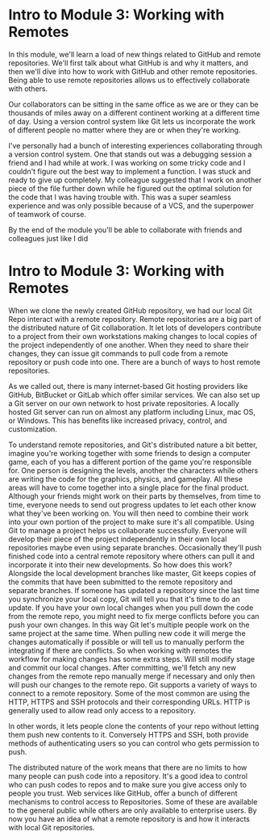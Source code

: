 # Intro to Module 3: Working with Remotes

 In this module, we'll learn a load of new things related to GitHub and remote repositories. We'll first talk about what GitHub is and why it matters, and 
 then we'll dive into how to work with GitHub and other remote repositories. Being able to use remote repositories allows us to effectively collaborate with others. 
 
 Our collaborators can be sitting in the same office as we are or they can be thousands of miles away on a different continent working at a different time of day. 
 Using a version control system like Git lets us incorporate the work of different people no matter where they are or when they're working. 
 
 I've personally had a bunch of interesting experiences collaborating through a version control system. One that stands out was a debugging session a friend and 
 I had while at work. I was working on some tricky code and I couldn't figure out the best way to implement a function. I was stuck and ready to give up completely. 
 My colleague suggested that I work on another piece of the file further down while he figured out the optimal solution for the code that I was having trouble with. 
 This was a super seamless experience and was only possible because of a VCS, and the superpower of teamwork of course. 
 
 By the end of the module you'll be able to collaborate with friends and colleagues just like I did


# Intro to Module 3: Working with Remotes

When we clone the newly created GitHub repository, we had our local Git Repo interact with a remote repository. 
Remote repositories are a big part of the distributed nature of Git collaboration. It let lots of developers contribute to a project from their own workstations making changes to local copies of the project independently of one another. When they need to share their changes, they can issue git commands to pull code from a remote repository or push code into one. There are a bunch of ways to host remote repositories.

As we called out, there is many internet-based Git hosting providers like GitHub, BitBucket or GitLab which offer similar services. We can also set up a Git server on our own network to host private repositories. A locally hosted Git server can run on almost any platform including Linux, mac OS, or Windows. This has benefits like increased privacy, control, and customization. 

To understand remote repositories, and Git's distributed nature a bit better, imagine you're working together with some friends to design a computer game, each of you has a different portion of the game you're responsible for. 
One person is designing the levels, another the characters while others are writing the code for the graphics, physics, and gameplay. All these areas will have to come together into a single place for the final product. Although your friends might work on their parts by themselves, from time to time, everyone needs to send out progress updates to let each other know what they've been working on. You will then need to combine their work into your own portion of the project to make sure it's all compatible. 
Using Git to manage a project helps us collaborate successfully. Everyone will develop their piece of the project independently in their own local repositories maybe even using separate branches. Occasionally they'll push finished code into a central remote repository where others can pull it and incorporate it into their new developments. So how does this work? Alongside the local development branches like master, Git keeps copies of the commits that have been submitted to the remote repository and separate branches. 
If someone has updated a repository since the last time you synchronize your local copy, Git will tell you that it's time to do an update. If you have your own local changes when you pull down the code from the remote repo, you might need to fix merge conflicts before you can push your own changes. In this way Git let's multiple people work on the same project at the same time. When pulling new code it will merge the changes automatically if possible or will tell us to manually perform the integrating if there are conflicts. 
So when working with remotes the workflow for making changes has some extra steps. Will still modify stage and commit our local changes. After committing, we'll fetch any new changes from the remote repo manually merge if necessary and only then will push our changes to the remote repo. Git supports a variety of ways to connect to a remote repository. Some of the most common are using the HTTP, HTTPS and SSH protocols and their corresponding URLs. HTTP is generally used to allow read only access to a repository. 

In other words, it lets people clone the contents of your repo without letting them push new contents to it. Conversely HTTPS and SSH, both provide methods of authenticating users so you can control who gets permission to push. 

The distributed nature of the work means that there are no limits to how many people can push code into a repository. It's a good idea to control who can push codes to repos and to make sure you give access only to people you trust. Web services like GitHub, offer a bunch of different mechanisms to control access to Repositories. Some of these are available to the general public while others are only available to enterprise users. By now you have an idea of what a remote repository is and how it interacts with local Git repositories.
